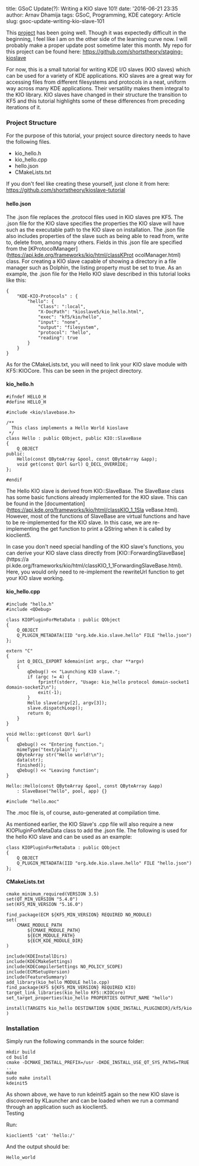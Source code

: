 title: GSoC Update(?): Writing a KIO slave 101!
date: '2016-06-21 23:35
author: Arnav Dhamija
tags: GSoC, Programming, KDE
category: Article
slug: gsoc-update-writing-kio-slave-101

This [project](https://summerofcode.withgoogle.com/projects/#5979393230897152)
has been going well. Though it was expectedly difficult in the beginning, I
feel like I am on the other side of the learning curve now. I will probably
make a proper update post sometime later this month. My repo for this project
can be found here: <https://github.com/shortstheory/staging-kioslave>

For now, this is a small tutorial for writing KDE I/O slaves (KIO slaves)
which can be used for a variety of KDE applications. KIO slaves are a great
way for accessing files from different filesystems and protocols in a neat,
uniform way across many KDE applications. Their versatility makes them
integral to the KIO library. KIO slaves have changed in their structure the
transition to KF5 and this tutorial highlights some of these differences from
preceding iterations of it.

### Project Structure

For the purpose of this tutorial, your project source directory needs to have
the following files.

  * kio_hello.h
  * kio_hello.cpp
  * hello.json
  * CMakeLists.txt

If you don't feel like creating these yourself, just clone it from here:
<https://github.com/shortstheory/kioslave-tutorial>

#### hello.json

The .json file replaces the .protocol files used in KIO slaves pre KF5. The
.json file for the KIO slave specifies the properties the KIO slave will have
such as the executable path to the KIO slave on installation. The .json file
also includes properties of the slave such as being able to read from, write
to, delete from, among many others. Fields in this .json file are specified
from the [KProtocolManager](https://api.kde.org/frameworks/kio/html/classKProt
ocolManager.html) class. For creating a KIO slave capable of showing a
directory in a file manager such as Dolphin, the listing property must be set
to true. As an example, the .json file for the Hello KIO slave described in
this tutorial looks like this:  

```
{  
    "KDE-KIO-Protocols" : {   
        "hello": {   
            "Class": ":local",   
            "X-DocPath": "kioslave5/kio_hello.html",   
            "exec": "kf5/kio/hello",   
            "input": "none",   
            "output": "filesystem",   
            "protocol": "hello",   
            "reading": true   
        }   
    }   
}  
```

As for the CMakeLists.txt, you will need to link your KIO slave module with
KF5::KIOCore. This can be seen in the project directory.  


#### kio_hello.h

```
#ifndef HELLO_H  
#define HELLO_H  

#include <kio/slavebase.h>  

/**  
  This class implements a Hello World kioslave  
 */   
class Hello : public QObject, public KIO::SlaveBase  
{  
    Q_OBJECT   
public:  
    Hello(const QByteArray &pool, const QByteArray &app);   
    void get(const QUrl &url) Q_DECL_OVERRIDE;   
};  

#endif  
```

The Hello KIO slave is derived from KIO::SlaveBase. The SlaveBase class has
some basic functions already implemented for the KIO slave. This can be found
in the [documentation](https://api.kde.org/frameworks/kio/html/classKIO_1_1Sla
veBase.html). However, most of the functions of SlaveBase are virtual
functions and have to be re-implemented for the KIO slave. In this case, we
are re-implementing the get function to print a QString when it is called by
kioclient5.  

In case you don't need special handling of the KIO slave's functions, you can
derive your KIO slave class directly from [KIO::ForwardingSlaveBase](https://a
pi.kde.org/frameworks/kio/html/classKIO_1_1ForwardingSlaveBase.html). Here,
you would only need to re-implement the rewriteUrl function to get your KIO
slave working.  


#### kio_hello.cpp

```
#include "hello.h"  
#include <QDebug>  

class KIOPluginForMetaData : public QObject  
{  
    Q_OBJECT   
    Q_PLUGIN_METADATA(IID "org.kde.kio.slave.hello" FILE "hello.json")   
};  

extern "C"  
{  
    int Q_DECL_EXPORT kdemain(int argc, char **argv)   
    {   
        qDebug() << "Launching KIO slave.";   
        if (argc != 4) {   
            fprintf(stderr, "Usage: kio_hello protocol domain-socket1 domain-socket2\n");   
            exit(-1);   
        }   
        Hello slave(argv[2], argv[3]);   
        slave.dispatchLoop();   
        return 0;   
    }   
}  

void Hello::get(const QUrl &url)  
{  
    qDebug() << "Entering function.";   
    mimeType("text/plain");   
    QByteArray str("Hello world!\n");   
    data(str);   
    finished();   
    qDebug() << "Leaving function";   
}  

Hello::Hello(const QByteArray &pool, const QByteArray &app)  
    : SlaveBase("hello", pool, app) {}   

#include "hello.moc"  
```

The .moc file is, of course, auto-generated at compilation time.  

As mentioned earlier, the KIO Slave's .cpp file will also require a new
KIOPluginForMetaData class to add the .json file. The following is used for
the hello KIO slave and can be used as an example:  

```
class KIOPluginForMetaData : public QObject  
{  
    Q_OBJECT   
    Q_PLUGIN_METADATA(IID "org.kde.kio.slave.hello" FILE "hello.json")   
};  
```

#### CMakeLists.txt

```
cmake_minimum_required(VERSION 3.5)  
set(QT_MIN_VERSION "5.4.0")  
set(KF5_MIN_VERSION "5.16.0")  

find_package(ECM ${KF5_MIN_VERSION} REQUIRED NO_MODULE)  
set(  
    CMAKE_MODULE_PATH   
        ${CMAKE_MODULE_PATH}   
        ${ECM_MODULE_PATH}   
        ${ECM_KDE_MODULE_DIR}   
)  

include(KDEInstallDirs)  
include(KDECMakeSettings)  
include(KDECompilerSettings NO_POLICY_SCOPE)  
include(ECMSetupVersion)  
include(FeatureSummary)  
add_library(kio_hello MODULE hello.cpp)  
find_package(KF5 ${KF5_MIN_VERSION} REQUIRED KIO)  
target_link_libraries(kio_hello KF5::KIOCore)  
set_target_properties(kio_hello PROPERTIES OUTPUT_NAME "hello")  

install(TARGETS kio_hello DESTINATION ${KDE_INSTALL_PLUGINDIR}/kf5/kio )  
```

### Installation



Simply run the following commands in the source folder:  

```
mkdir build  
cd build  
cmake -DCMAKE_INSTALL_PREFIX=/usr -DKDE_INSTALL_USE_QT_SYS_PATHS=TRUE ..  
make  
sudo make install  
kdeinit5  
```

As shown above, we have to run kdeinit5 again so the new KIO slave is
discovered by KLauncher and can be loaded when we run a command through an
application such as kioclient5.  
Testing  

Run:  

```
kioclient5 'cat' 'hello:/'  
```

And the output should be:  

```
Hello_world
```
